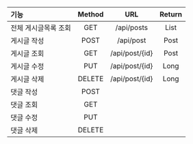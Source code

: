 |기능|Method|URL|Return|
|:---|:---:|:---:|:---:|
|전체 게시글목록 조회|GET|/api/posts|List<Post>|
|게시글 작성|POST|/api/post|Post|
|게시글 조회|GET|/api/post/{id}|Post|
|게시글 수정|PUT|/api/post/{id}|Long|
|게시글 삭제|DELETE|/api/post/{id}|Long|
|댓글 작성|POST|||
|댓글 조회|GET|||
|댓글 수정|PUT|||
|댓글 삭제|DELETE|||